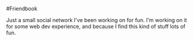 #Friendbook

Just a small social network I've been working on for fun. I'm working on it for some web dev experience, and because I find this kind of stuff lots of fun.
